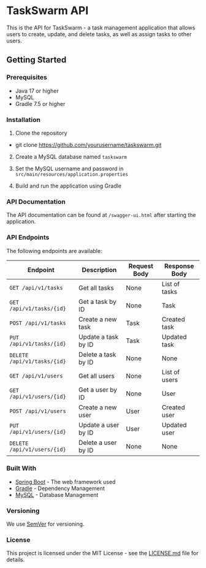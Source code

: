 # TaskSwarm API

This is the API for TaskSwarm - a task management application that allows users to create, update, and delete tasks, as well as assign tasks to other users.

## Getting Started

### Prerequisites

- Java 17 or higher
- MySQL
- Gradle 7.5 or higher

### Installation

1. Clone the repository

- git clone https://github.com/yourusername/taskswarm.git

2. Create a MySQL database named `taskswarm`

3. Set the MySQL username and password in `src/main/resources/application.properties`

4. Build and run the application using Gradle

### API Documentation

The API documentation can be found at `/swagger-ui.html` after starting the application.

### API Endpoints

The following endpoints are available:

| Endpoint | Description | Request Body | Response Body |
| -------- | ----------- | ------------ | ------------- |
| `GET /api/v1/tasks` | Get all tasks | None | List of tasks |
| `GET /api/v1/tasks/{id}` | Get a task by ID | None | Task |
| `POST /api/v1/tasks` | Create a new task | Task | Created task |
| `PUT /api/v1/tasks/{id}` | Update a task by ID | Task | Updated task |
| `DELETE /api/v1/tasks/{id}` | Delete a task by ID | None | None |
| `GET /api/v1/users` | Get all users | None | List of users |
| `GET /api/v1/users/{id}` | Get a user by ID | None | User |
| `POST /api/v1/users` | Create a new user | User | Created user |
| `PUT /api/v1/users/{id}` | Update a user by ID | User | Updated user |
| `DELETE /api/v1/users/{id}` | Delete a user by ID | None | None |

### Built With

- [Spring Boot](https://spring.io/projects/spring-boot) - The web framework used
- [Gradle](https://gradle.org/) - Dependency Management
- [MySQL](https://www.mysql.com/) - Database Management

### Versioning

We use [SemVer](https://semver.org/) for versioning.

### License

This project is licensed under the MIT License - see the [LICENSE.md](LICENSE.md) file for details.
